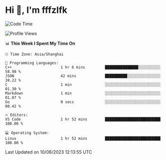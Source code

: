 # Hi 👋, I'm fffzlfk

<!--START_SECTION:waka-->
![Code Time](http://img.shields.io/badge/Code%20Time-227%20hrs%2029%20mins-blue)

![Profile Views](http://img.shields.io/badge/Profile%20Views-0-blue)

📊 **This Week I Spent My Time On** 

```text
🕑︎ Time Zone: Asia/Shanghai

💬 Programming Languages: 
C++                      1 hr 6 mins         ███████████████░░░░░░░░░░   58.98 % 
JSON                     42 mins             ██████████░░░░░░░░░░░░░░░   38.22 % 
C                        1 min               ░░░░░░░░░░░░░░░░░░░░░░░░░   01.30 % 
Markdown                 1 min               ░░░░░░░░░░░░░░░░░░░░░░░░░   01.07 % 
Go                       0 secs              ░░░░░░░░░░░░░░░░░░░░░░░░░   00.42 % 

🔥 Editors: 
VS Code                  1 hr 52 mins        █████████████████████████   100.00 % 

💻 Operating System: 
Linux                    1 hr 52 mins        █████████████████████████   100.00 % 
```


 Last Updated on 10/06/2023 12:13:55 UTC
<!--END_SECTION:waka-->
